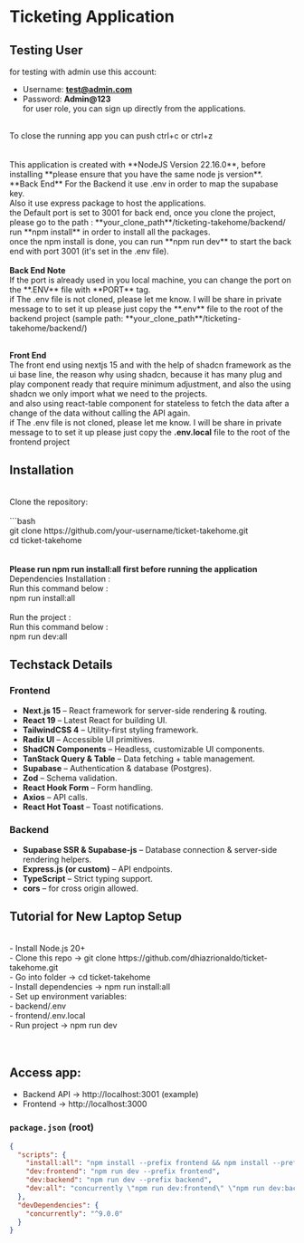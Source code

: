 <h1>Ticketing Application</h1>


## Testing User 
for testing with admin use this account:<br>
- Username: **test@admin.com**
- Password: **Admin@123**<br>
for user role, you can sign up directly from the applications.<br>
<br>
To close the running app you can push ctrl+c or ctrl+z <br>
<br>
<br>
This application is created with **NodeJS Version 22.16.0**, before installing **please ensure that you have the same node js version**. <br>
**Back End**
For the Backend it use .env in order to map the supabase key.<br>
Also it use express package to host the applications. <br>
the Default port is set to 3001 for back end, once you clone the project, please go to the path : **your_clone_path**/ticketing-takehome/backend/ run **npm install** in order to install all the packages.<br>
once the npm install is done, you can run **npm run dev** to start the back end with port 3001 (it's set in the .env file). <br>
<br>
<strong>Back End Note</strong><br>
If the port is already used in you local machine, you can change the port on the **.ENV** file with **PORT** tag.<br>
if The .env file is not cloned, please let me know. I will be share in private message to to set it up please just copy the **.env** file to the root of the backend project (sample path: **your_clone_path**/ticketing-takehome/backend/)

<br>
<br>

**Front End** <br>
The front end using nextjs 15 and with the help of shadcn framework as the ui base line, the reason why using shadcn, because it has many plug and play component ready that require minimum adjustment, and also the using shadcn we only import what we need to the projects.<br>
and also using react-table component for stateless to fetch the data after a change of the data without calling the API again.<br>
if The .env file is not cloned, please let me know. I will be share in private message to to set it up please just copy the **.env.local** file to the root of the frontend project 
<br>
## Installation
<br>
Clone the repository:<br>
<br>
```bash<br>
git clone https://github.com/your-username/ticket-takehome.git<br>
cd ticket-takehome<br>
<br>
<br>
<strong>Please run npm run install:all first before running the application</strong>
Dependencies Installation :<br>
Run this command below :<br>
npm run install:all<br>
<br>
Run the project :<br>
Run this command below :<br>
npm run dev:all<br>

## Techstack Details 
### Frontend
- **Next.js 15** – React framework for server-side rendering & routing.
- **React 19** – Latest React for building UI.
- **TailwindCSS 4** – Utility-first styling framework.
- **Radix UI** – Accessible UI primitives.
- **ShadCN Components** – Headless, customizable UI components.
- **TanStack Query & Table** – Data fetching + table management.
- **Supabase** – Authentication & database (Postgres).
- **Zod** – Schema validation.
- **React Hook Form** – Form handling.
- **Axios** – API calls.
- **React Hot Toast** – Toast notifications.

### Backend
- **Supabase SSR & Supabase-js** – Database connection & server-side rendering helpers.
- **Express.js (or custom)** – API endpoints.
- **TypeScript** – Strict typing support.
- **cors** – for cross origin allowed.


## Tutorial for New Laptop Setup
<br>
- Install Node.js 20+<br>
- Clone this repo → git clone https://github.com/dhiazrionaldo/ticket-takehome.git<br>
- Go into folder → cd ticket-takehome<br>
- Install dependencies → npm run install:all<br>
- Set up environment variables:<br>
- backend/.env<br>
- frontend/.env.local<br>
- Run project → npm run dev<br>
<br>
<br>

## Access app:
- Backend API → http://localhost:3001 (example)<br>
- Frontend → http://localhost:3000<br>

###  `package.json` (root)
```json
{
  "scripts": {
    "install:all": "npm install --prefix frontend && npm install --prefix backend",
    "dev:frontend": "npm run dev --prefix frontend",
    "dev:backend": "npm run dev --prefix backend",
    "dev:all": "concurrently \"npm run dev:frontend\" \"npm run dev:backend\""
  },
  "devDependencies": {
    "concurrently": "^9.0.0"
  }
}

